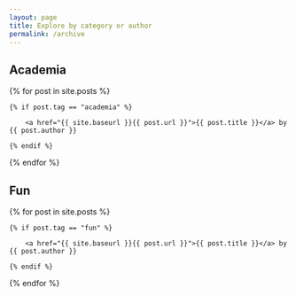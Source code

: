 ```yaml
---
layout: page
title: Explore by category or author
permalink: /archive
---
```


<h2>Academia</h2>

{% for post in site.posts %}

    {% if post.tag == "academia" %}

        <a href="{{ site.baseurl }}{{ post.url }}">{{ post.title }}</a> by {{ post.author }}

    {% endif %}

{% endfor %}

<h2>Fun</h2>

{% for post in site.posts %}

    {% if post.tag == "fun" %}

        <a href="{{ site.baseurl }}{{ post.url }}">{{ post.title }}</a> by {{ post.author }}

    {% endif %}

{% endfor %}

